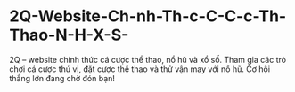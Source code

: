 # 2Q-Website-Ch-nh-Th-c-C-C-c-Th-Thao-N-H-X-S-
2Q – website chính thức cá cược thể thao, nổ hũ và xổ số. Tham gia các trò chơi cá cược thú vị, đặt cược thể thao và thử vận may với nổ hũ. Cơ hội thắng lớn đang chờ đón bạn!
